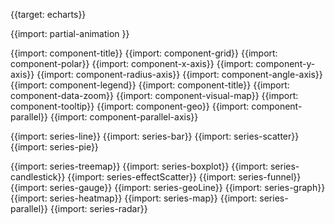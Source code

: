 {{target: echarts}}

{{import: partial-animation }}

{{import: component-title}}
{{import: component-grid}}
{{import: component-polar}}
{{import: component-x-axis}}
{{import: component-y-axis}}
{{import: component-radius-axis}}
{{import: component-angle-axis}}
{{import: component-legend}}
{{import: component-title}}
{{import: component-data-zoom}}
{{import: component-visual-map}}
{{import: component-tooltip}}
{{import: component-geo}}
{{import: component-parallel}}
{{import: component-parallel-axis}}


{{import: series-line}}
{{import: series-bar}}
{{import: series-scatter}}
{{import: series-pie}}

{{import: series-treemap}}
{{import: series-boxplot}}
{{import: series-candlestick}}
{{import: series-effectScatter}}
{{import: series-funnel}}
{{import: series-gauge}}
{{import: series-geoLine}}
{{import: series-graph}}
{{import: series-heatmap}}
{{import: series-map}}
{{import: series-parallel}}
{{import: series-radar}}